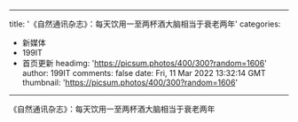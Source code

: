 
---
title: '《自然通讯杂志》：每天饮用一至两杯酒大脑相当于衰老两年'
categories: 
 - 新媒体
 - 199IT
 - 首页更新
headimg: 'https://picsum.photos/400/300?random=1606'
author: 199IT
comments: false
date: Fri, 11 Mar 2022 13:32:14 GMT
thumbnail: 'https://picsum.photos/400/300?random=1606'
---

<div>   
《自然通讯杂志》：每天饮用一至两杯酒大脑相当于衰老两年  
</div>
            